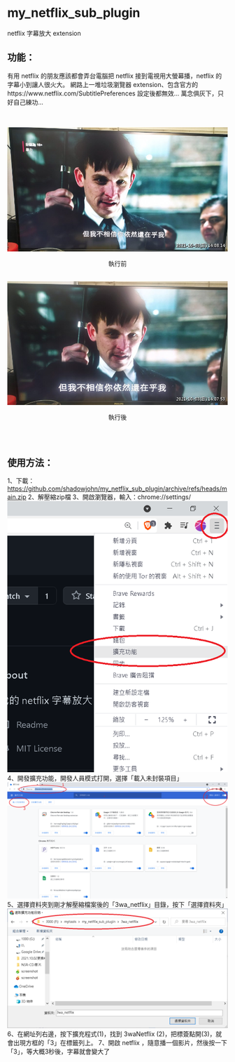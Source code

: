# my_netflix_sub_plugin
netflix 字幕放大 extension

<h2>功能：</h2>
有用 netflix 的朋友應該都會弄台電腦把 netflix 接到電視用大螢幕播，netflix 的字幕小到讓人很火大。
網路上一堆垃圾瀏覽器 extension、包含官方的 https://www.netflix.com/SubtitlePreferences 設定後都無效... 
萬念俱灰下，只好自己練功...

<br><br>
<img src="screenshot/orin.jpg">
<p align="center">執行前</p>
<br>
<img src="screenshot/after.jpg">
<p align="center">執行後</p>
<br>
<br>

<h2>使用方法：</h2>

1、下載：https://github.com/shadowjohn/my_netflix_sub_plugin/archive/refs/heads/main.zip
2、解壓縮zip檔
3、開啟瀏覽器，輸入：chrome://settings/
<img src="screenshot/1.png">
4、開發擴充功能，開發人員模式打開，選擇「載入未封裝項目」
<img src="screenshot/2.png">
5、選擇資料夾到剛才解壓縮檔案後的「3wa_netflix」目錄，按下「選擇資料夾」
<img src="screenshot/3.png">
6、在網址列右邊，按下擴充程式(1)，找到 3waNetflix (2)，把標簽點開(3)，就會出現方框的「3」在標籤列上。
7、開啟 netflix ，隨意播一個影片，然後按一下「3」，等大概3秒後，字幕就會變大了
